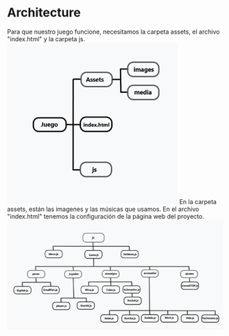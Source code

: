# Architecture

Para que nuestro juego funcione, necesitamos la carpeta assets, el archivo "index.html" y la carpeta js.
![architect1](https://github.com/ZHAOYANNI/DVI/blob/master/slides/architecture1.png)
En la carpeta assets, están las imagenes y las músicas que usamos.
En el archivo "index.html" tenemos la configuración de la página web del proyecto.
![architect2](https://github.com/ZHAOYANNI/DVI/blob/master/slides/architectura2.png)

